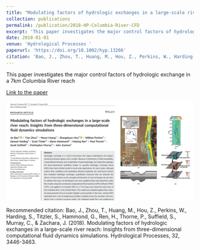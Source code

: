```yaml
---
title: "Modulating factors of hydrologic exchanges in a large-scale river reach: insights from three-dimensional computational fluid dynamics simulations"
collection: publications
permalink: /publication/2018-HP-Columbia-River-CFD
excerpt: 'This paper investigates the major control factors of hydrologic exchange in a 7km Columbia River reach'
date: 2018-01-01
venue: 'Hydrological Processes '
paperurl: 'https://doi.org/10.1002/hyp.13266'
citation: 'Bao, J., Zhou, T., Huang, M., Hou, Z., Perkins, W., Harding, S., Titzler, S., Hammond, G., Ren, H., Thorne, P., Suffield, S., Murray, C., &amp; Zachara, J. (2018). Modulating factors of hydrologic exchanges in a large-scale river reach: Insights from three-dimensional computational fluid dynamics simulations. Hydrological Processes, 32, 3446-3463.  '
---
```

This paper investigates the major control factors of hydrologic exchange in a 7km Columbia River reach

[Link to the paper](https://doi.org/10.1002/hyp.13266)

![image](../images/papers/2018-HP-Columbia-River-CFD.png)

Recommended citation: Bao, J., Zhou, T., Huang, M., Hou, Z., Perkins, W., Harding, S., Titzler, S., Hammond, G., Ren, H., Thorne, P., Suffield, S., Murray, C., & Zachara, J. (2018). Modulating factors of hydrologic exchanges in a large-scale river reach: Insights from three-dimensional computational fluid dynamics simulations. Hydrological Processes, 32, 3446-3463.  